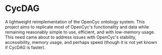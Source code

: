 CycDAG
======

A lightweight reimplementation of the OpenCyc ontology system. This project aims to replicate most of OpenCyc's functionality and data while remaining reasonably simple to use, efficient, and with low-memory usage. This need came about to address issues with OpenCyc's stability, accessibility, memory usage, and perhaps speed (though it is not yet known if CycDAG is faster).
